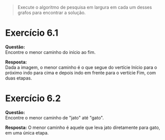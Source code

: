 > Execute o algoritmo de pesquisa em largura em cada um desses grafos para encontrar a solução.

# Exercício 6.1  

**Questão:**  
Encontre o menor caminho do início ao fim.
  
**Resposta:**  
Dada a imagem, o menor caminho é o que segue do vertície Início para o próximo indo para cima e depois indo em frente para o vertície Fim, com duas etapas.
  
# Exercício 6.2  

**Questão:**  
Encontre o menor caminho de "jato" até "gato".

**Resposta:**
O menor caminho é aquele que leva jato diretamente para gato, em uma única etapa.